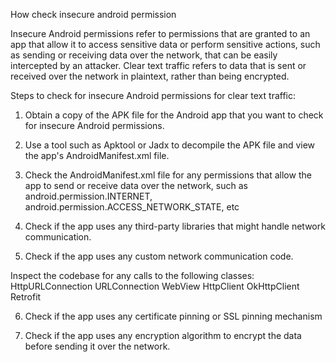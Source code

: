 How check insecure android permission

Insecure Android permissions refer to permissions that are granted to an app that allow it to access sensitive data or perform sensitive actions, such as sending or receiving data over the network, that can be easily intercepted by an attacker. Clear text traffic refers to data that is sent or received over the network in plaintext, rather than being encrypted.

Steps to check for insecure Android permissions for clear text traffic:

1. Obtain a copy of the APK file for the Android app that you want to check for insecure Android permissions.

2. Use a tool such as Apktool or Jadx to decompile the APK file and view the app's AndroidManifest.xml file.

3. Check the AndroidManifest.xml file for any permissions that allow the app to send or receive data over the network, such as android.permission.INTERNET, android.permission.ACCESS_NETWORK_STATE, etc

4. Check if the app uses any third-party libraries that might handle network communication.

5. Check if the app uses any custom network communication code.

Inspect the codebase for any calls to the following classes:
HttpURLConnection
URLConnection
WebView
HttpClient
OkHttpClient
Retrofit

6. Check if the app uses any certificate pinning or SSL pinning mechanism

7. Check if the app uses any encryption algorithm to encrypt the data before sending it over the network.
